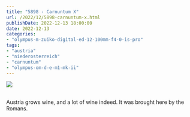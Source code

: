 ```yaml
---
title: "5898 - Carnuntum X"
url: /2022/12/5898-carnuntum-x.html
publishDate: 2022-12-13 18:00:00
date: 2022-12-13
categories:
- "olympus-m-zuiko-digital-ed-12-100mm-f4-0-is-pro"
tags:
- "austria"
- "niederosterreich"
- "carnuntum"
- "olympus-om-d-e-m1-mk-ii"
---
```

<div class="container">
<div class="center"><a target="_blank" href="https://d25zfm9zpd7gm5.cloudfront.net/1200x1200/2019/20190922_094523_lr.jpg"><img class="webfeedsFeaturedVisual" src="https://d25zfm9zpd7gm5.cloudfront.net/0600x0600/2019/20190922_094523_lr.jpg" /></a></div>
</div>
<br />

Austria grows wine, and a lot of wine indeed. It was brought
here by the Romans.
